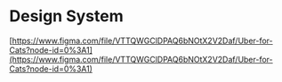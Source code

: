 # Design System

[https://www.figma.com/file/VTTQWGClDPAQ6bNOtX2V2Daf/Uber-for-Cats?node-id=0%3A1](https://www.figma.com/file/VTTQWGClDPAQ6bNOtX2V2Daf/Uber-for-Cats?node-id=0%3A1)